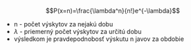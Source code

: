 $$P(x=n)=\frac{\lambda^n}{n!}e^{-\lambda}$$
- n - počet výskytov za nejakú dobu
- $\lambda$ - priemerný počet výskytov za určitú dobu
- výsledkom je pravdepodnobosť výskutu n javov za obdobie